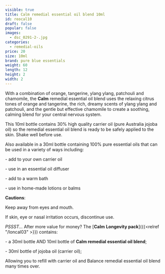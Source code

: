 ```yaml
---
visible: true
title: Calm remedial essential oil blend 10ml
id: reocal10
draft: false
popular: false
images:
  - dsc_0291-2-.jpg
categories:
  - remedial-oils
price: 20
size: 10ml
brand: pure blue essentials
weight: 60
length: 12
height: 2
width: 2
---
```

With a combination of orange, tangerine, ylang ylang, patchouli and chamomile, the **Calm** remedial essential oil blend uses the relaxing citrus tones of orange and tangerine, the rich, dreamy scents of ylang ylang and patchouli, and the gentle but effective chamomile to create a soothing, calming blend for your central nervous system.

This 10ml bottle contains 30% high quality carrier oil (pure Australia jojoba oil) so the remedial essential oil blend is ready to be safely applied to the skin. Shake well before use.

Also available in a 30ml bottle containing 100% pure essential oils that can be used in a variety of ways including:

\- add to your own carrier oil

\- use in an essential oil diffuser

\- add to a warm bath

\- use in home-made lotions or balms

**Cautions**:

Keep away from eyes and mouth.

If skin, eye or nasal irritation occurs, discontinue use.



*PSSST...* After more value for money? The [**Calm** **Longevity pack**]({{<relref "/loncal03" >}}) contains:

\- a 30ml bottle AND 10ml bottle of **Calm remedial essential oil blend**;

\- 30ml bottle of jojoba oil (carrier oil);

Allowing you to refill with carrier oil and Balance remedial essential oil blend many times over.